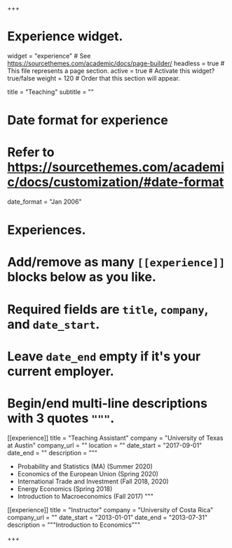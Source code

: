 +++
# Experience widget.
widget = "experience"  # See https://sourcethemes.com/academic/docs/page-builder/
headless = true  # This file represents a page section.
active = true  # Activate this widget? true/false
weight = 120  # Order that this section will appear.

title = "Teaching"
subtitle = ""

# Date format for experience
#   Refer to https://sourcethemes.com/academic/docs/customization/#date-format
date_format = "Jan 2006"

# Experiences.
#   Add/remove as many `[[experience]]` blocks below as you like.
#   Required fields are `title`, `company`, and `date_start`.
#   Leave `date_end` empty if it's your current employer.
#   Begin/end multi-line descriptions with 3 quotes `"""`.
[[experience]]
  title = "Teaching Assistant"
  company = "University of Texas at Austin"
  company_url = ""
  location = ""
  date_start = "2017-09-01"
  date_end = ""
  description = """

  * Probability and Statistics (MA) (Summer 2020)
  * Economics of the European Union (Spring 2020)
  * International Trade and Investment (Fall 2018, 2020)
  * Energy Economics (Spring 2018)
  * Introduction to Macroeconomics (Fall 2017)
  """

[[experience]]
  title = "Instructor"
  company = "University of Costa Rica"
  company_url = ""
  date_start = "2013-01-01"
  date_end = "2013-07-31"
  description = """Introduction to Economics"""

+++
